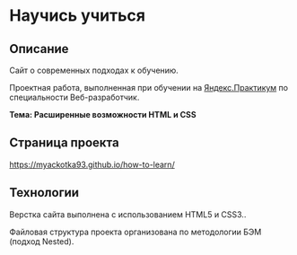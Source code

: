 # Научись учиться

## Описание

Сайт о современных подходах к обучению.

Проектная работа, выполненная при обучении
на [Яндекс.Практикум](https://praktikum.yandex.ru/)
по специальности Веб-разработчик.

**Тема: Расширенные возможности HTML и CSS**


## Страница проекта

https://myackotka93.github.io/how-to-learn/


## Технологии

Верстка сайта выполнена с использованием HTML5 и CSS3..

Файловая структура проекта организована по методологии БЭМ (подход Nested).
